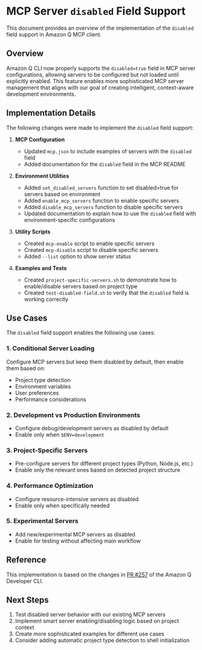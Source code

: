 # MCP Server `disabled` Field Support

This document provides an overview of the implementation of the `disabled` field support in Amazon Q MCP client.

## Overview

Amazon Q CLI now properly supports the `disabled=true` field in MCP server configurations, allowing servers to be configured but not loaded until explicitly enabled. This feature enables more sophisticated MCP server management that aligns with our goal of creating intelligent, context-aware development environments.

## Implementation Details

The following changes were made to implement the `disabled` field support:

1. **MCP Configuration**
   - Updated `mcp.json` to include examples of servers with the `disabled` field
   - Added documentation for the `disabled` field in the MCP README

2. **Environment Utilities**
   - Added `set_disabled_servers` function to set disabled=true for servers based on environment
   - Added `enable_mcp_servers` function to enable specific servers
   - Added `disable_mcp_servers` function to disable specific servers
   - Updated documentation to explain how to use the `disabled` field with environment-specific configurations

3. **Utility Scripts**
   - Created `mcp-enable` script to enable specific servers
   - Created `mcp-disable` script to disable specific servers
   - Added `--list` option to show server status

4. **Examples and Tests**
   - Created `project-specific-servers.sh` to demonstrate how to enable/disable servers based on project type
   - Created `test-disabled-field.sh` to verify that the `disabled` field is working correctly

## Use Cases

The `disabled` field support enables the following use cases:

### 1. Conditional Server Loading

Configure MCP servers but keep them disabled by default, then enable them based on:
- Project type detection
- Environment variables
- User preferences
- Performance considerations

### 2. Development vs Production Environments

- Configure debug/development servers as disabled by default
- Enable only when `$ENV=development`

### 3. Project-Specific Servers

- Pre-configure servers for different project types (Python, Node.js, etc.)
- Enable only the relevant ones based on detected project structure

### 4. Performance Optimization

- Configure resource-intensive servers as disabled
- Enable only when specifically needed

### 5. Experimental Servers

- Add new/experimental MCP servers as disabled
- Enable for testing without affecting main workflow

## Reference

This implementation is based on the changes in [PR #257](https://github.com/aws/amazon-q-developer-cli-autocomplete/pull/257) of the Amazon Q Developer CLI.

## Next Steps

1. Test disabled server behavior with our existing MCP servers
2. Implement smart server enabling/disabling logic based on project context
3. Create more sophisticated examples for different use cases
4. Consider adding automatic project type detection to shell initialization